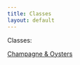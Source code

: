 ```yaml
---
title: Classes
layout: default
---
```


Classes:

[Champagne & Oysters](/classes/champagne-and-oysters)

